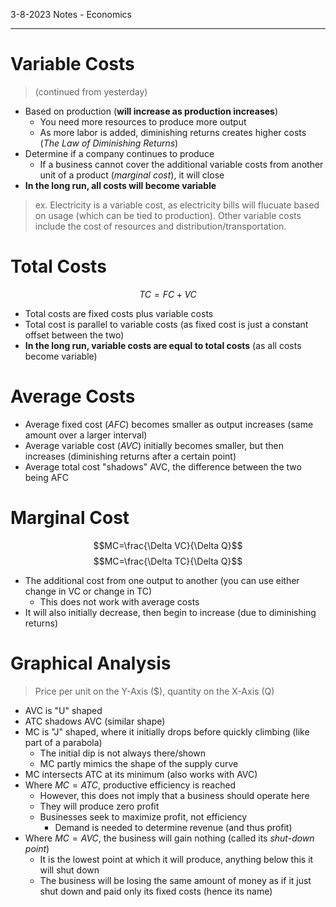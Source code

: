 3-8-2023 Notes - Economics

---

# Variable Costs
> (continued from yesterday)

- Based on production (**will increase as production increases**)
	- You need more resources to produce more output
	- As more labor is added, diminishing returns creates higher costs (*The Law of Diminishing Returns*)
- Determine if a company continues to produce
	- If a business cannot cover the additional variable costs from another unit of a product (*marginal cost*), it will close
- **In the long run, all costs will become variable**

> ex. Electricity is a variable cost, as electricity bills will flucuate based on usage (which can be tied to production). Other variable costs include the cost of resources and distribution/transportation.

# Total Costs
$$TC=FC+VC$$

- Total costs are fixed costs plus variable costs
- Total cost is parallel to variable costs (as fixed cost is just a constant offset between the two)
- **In the long run, variable costs are equal to total costs** (as all costs become variable)

# Average Costs

- Average fixed cost ($AFC$) becomes smaller as output increases (same amount over a larger interval)
- Average variable cost ($AVC$) initially becomes smaller, but then increases (diminishing returns after a certain point)
- Average total cost "shadows" AVC, the difference between the two being AFC

# Marginal Cost
$$MC=\frac{\Delta VC}{\Delta Q}$$
$$MC=\frac{\Delta TC}{\Delta Q}$$

- The additional cost from one output to another (you can use either change in VC or change in TC)
	- This does not work with average costs
- It will also initially decrease, then begin to increase (due to diminishing returns)

# Graphical Analysis
> Price per unit on the Y-Axis ($), quantity on the X-Axis (Q)

- AVC is "U" shaped
- ATC shadows AVC (similar shape)
- MC is "J" shaped, where it initially drops before quickly climbing (like part of a parabola)
	- The initial dip is not always there/shown
	- MC partly mimics the shape of the supply curve
- MC intersects ATC at its minimum (also works with AVC)
- Where $MC=ATC$, productive efficiency is reached
	- However, this does not imply that a business should operate here
	- They will produce zero profit
	- Businesses seek to maximize profit, not efficiency
		- Demand is needed to determine revenue (and thus profit)
- Where $MC=AVC$, the business will gain nothing (called its *shut-down point*)
	- It is the lowest point at which it will produce, anything below this it will shut down
	- The business will be losing the same amount of money as if it just shut down and paid only its fixed costs (hence its name)
